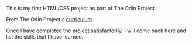 This is my first HTML/CSS project as part of The Odin Project.

From The Odin Project's [curriculum](http://www.theodinproject.com/courses/web-development-101/lessons/html-css)

Once I have completed the project satisfactorily, I will come back here and list the skills that I have learned.